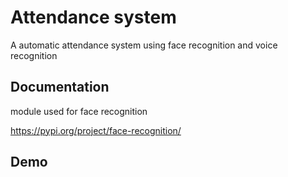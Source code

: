 
# Attendance system 
A automatic attendance system using face recognition and voice recognition
## Documentation
module used for face recognition

https://pypi.org/project/face-recognition/
## Demo

